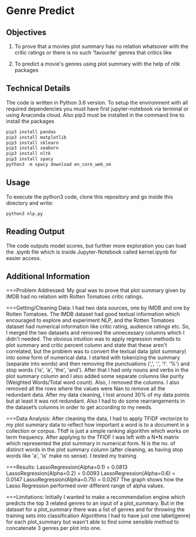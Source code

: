 # Genre Predict

## Objectives

1) To prove that a movies plot summary has no relation whatsover with the critic ratings or there is no such 'favourite' genres that critics like

2) To predict a movie's genres using plot summary with the help of nltk packages

## Technical Details

The code is written in Python 3.6 version. To setup the environment with all required dependencies you must have first jupyter-notebook via terminal or using Anaconda cloud. Also pip3 must be installed in the command line to install the packages

```javascript
pip3 install pandas
pip3 install matplotlib
pip3 install sklearn
pip3 install seaborn
pip3 install nltk
pip3 install spacy
python3 -m spacy download en_core_web_sm
```

## Usage

To execute the python3 code, clone this repository and go inside this directory and write:
```javacript
python3 nlp.py
```

## Reading Output

The code outputs model scores, but further more exploration you can load the .ipynb file which is inside Jupyter-Notebook called kernel.ipynb for easier access.

## Additional Information
===Problem Addressed:
My goal was to prove that plot summary given by IMDB had no relation with Rotten Tomatoes critic ratings.

===Getting/Cleaning Data:
I had two data sources, one by IMDB and one by Rotten Tomatoes. The IMDB dataset had good textual information which encouraged to explore and experiment NLP, and the Rotten Tomatoes dataset had numerical information like critic rating, audience ratings etc. So, I merged the two datasets and removed the unnecessary columns which I didn't needed. The obvious intuition was to apply regression methods to plot summary and critic percent column and state that these aren't correlated, but the problem was to convert the textual data (plot summary) into some form of numerical data. I started with tokenizing the summary (separate into words) and then removing the punctuations (',', '.', '!'. '%') and stop words ('is', 'a', 'the', 'and'). After that I had only nouns and verbs in the plot summary column and I also added some separate columns like purity (Weighted Words/Total word count). Also, I removed the columns. I also removed all the rows where the values were Nan to remove all the redundant data. After my data cleaning, I lost around 30% of my data points but at least it was not redundant. Also I had to do some rearrangements in the dataset’s columns in order to get according to my needs.

===Data Analysis:
After cleaning the data, I had to apply TFIDF vectorize to my plot summary data to reflect how important a word is to a document in a collection or corpus. Tfidf is just a simple ranking algorithm which works on term frequency. After applying to the TFIDF I was left with a N*N matrix which represented the plot summary in numerical form. N is the no. of distinct words in the plot summary column (after cleaning, as having stop words like 'a', 'is' make no sense). I tested my training
  
===Results:
LassoRegression(Alpha=0.1) = 0.0813 LassoRegression(Alpha=0.2) = 0.0093 LassoRegression(Alpha=0.6) = 0.0147 LassoRegression(Alpha=0.75) = 0.0267
The graph shows how the Lasso Regression performed over different range of alpha values.

===Limitations:
Initially I wanted to make a recommendation engine which predicts the top 3 related genres to an input of a plot_summary. But in the dataset for a plot_summary there was a list of genres and for throwing the training sets into classification Algorithms I had to have just one label(genre) for each plot_summary but wasn't able to find some sensible method to concatenate 3 genres per plot into one.
